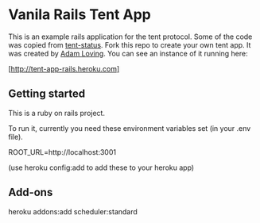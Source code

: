 # Vanila Rails Tent App  

This is an example rails application for the tent protocol. Some of the code was copied from [tent-status](https://github.com/tent/tent-status). Fork this repo to create your own tent app. It was created by [Adam Loving](http://www.adamloving.com). You can see an  instance of it running here:

[http://tent-app-rails.heroku.com]

## Getting started

This is a ruby on rails project.

To run it, currently you need these environment variables set (in your .env file).

ROOT_URL=http://localhost:3001

(use heroku config:add to add these to your heroku app)

## Add-ons

heroku addons:add scheduler:standard

